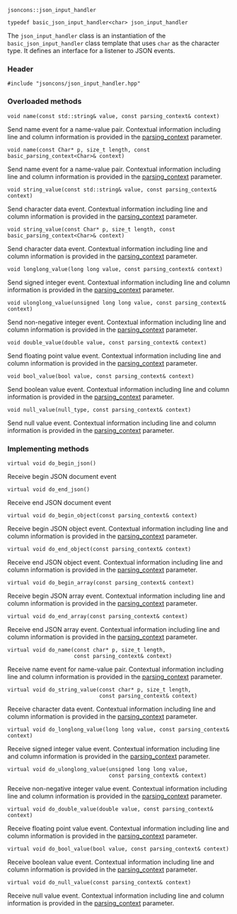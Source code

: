     jsoncons::json_input_handler

    typedef basic_json_input_handler<char> json_input_handler

The `json_input_handler` class is an instantiation of the `basic_json_input_handler` class template that uses `char` as the character type. It defines an interface for a listener to JSON events.

### Header

    #include "jsoncons/json_input_handler.hpp"

### Overloaded methods

    void name(const std::string& value, const parsing_context& context)
Send name event for a name-value pair. Contextual information including
line and column information is provided in the [parsing_context](parsing_context) parameter.  

    void name(const Char* p, size_t length, const basic_parsing_context<Char>& context)
Send name event for a name-value pair. Contextual information including
line and column information is provided in the [parsing_context](parsing_context) parameter.  

    void string_value(const std::string& value, const parsing_context& context)
Send character data event. Contextual information including
line and column information is provided in the [parsing_context](parsing_context) parameter. 

    void string_value(const Char* p, size_t length, const basic_parsing_context<Char>& context)
Send character data event. Contextual information including
line and column information is provided in the [parsing_context](parsing_context) parameter. 

    void longlong_value(long long value, const parsing_context& context)
Send signed integer event. Contextual information including
line and column information is provided in the [parsing_context](parsing_context) parameter. 

    void ulonglong_value(unsigned long long value, const parsing_context& context)
Send non-negative integer event. Contextual information including
line and column information is provided in the [parsing_context](parsing_context) parameter. 

    void double_value(double value, const parsing_context& context)
Send floating point value event. Contextual information including
line and column information is provided in the [parsing_context](parsing_context) parameter. 

    void bool_value(bool value, const parsing_context& context)
Send boolean value event. Contextual information including
line and column information is provided in the [parsing_context](parsing_context) parameter. 

    void null_value(null_type, const parsing_context& context)
Send null value event. Contextual information including
line and column information is provided in the [parsing_context](parsing_context) parameter. 

### Implementing methods

    virtual void do_begin_json()
Receive begin JSON document event

    virtual void do_end_json()
Receive end JSON document event

    virtual void do_begin_object(const parsing_context& context)
Receive begin JSON object event. Contextual information including
line and column information is provided in the [parsing_context](parsing_context) parameter. 

    virtual void do_end_object(const parsing_context& context)
Receive end JSON object event. Contextual information including
line and column information is provided in the [parsing_context](parsing_context) parameter. 

    virtual void do_begin_array(const parsing_context& context)
Receive begin JSON array event. Contextual information including
line and column information is provided in the [parsing_context](parsing_context) parameter. 

    virtual void do_end_array(const parsing_context& context)
Receive end JSON array event. Contextual information including
line and column information is provided in the [parsing_context](parsing_context) parameter. 

    virtual void do_name(const char* p, size_t length, 
                         const parsing_context& context)
Receive name event for name-value pair. Contextual information including
line and column information is provided in the [parsing_context](parsing_context) parameter.  

    virtual void do_string_value(const char* p, size_t length, 
                                 const parsing_context& context)
Receive character data event. Contextual information including
line and column information is provided in the [parsing_context](parsing_context) parameter. 

    virtual void do_longlong_value(long long value, const parsing_context& context)
Receive signed integer value event. Contextual information including
line and column information is provided in the [parsing_context](parsing_context) parameter. 

    virtual void do_ulonglong_value(unsigned long long value, 
                                    const parsing_context& context)
Receive non-negative integer value event. Contextual information including
line and column information is provided in the [parsing_context](parsing_context) parameter. 

    virtual void do_double_value(double value, const parsing_context& context)
Receive floating point value event. Contextual information including
line and column information is provided in the [parsing_context](parsing_context) parameter. 

    virtual void do_bool_value(bool value, const parsing_context& context)
Receive boolean value event. Contextual information including
line and column information is provided in the [parsing_context](parsing_context) parameter. 

    virtual void do_null_value(const parsing_context& context)
Receive null value event. Contextual information including
line and column information is provided in the [parsing_context](parsing_context) parameter. 

